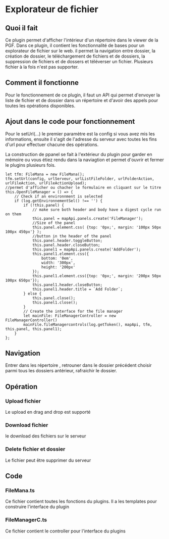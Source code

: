 # Explorateur de fichier

## Quoi il fait

Ce plugin permet d'afficher l'intérieur d'un répertoire dans le viewer de la PGF. Dans ce plugin, il contient les fonctionnalité de bases pour un explorateur de fichier sur le web. il permet la navigation entre dossier, la création de dossier, le téléchargement de fichiers et de dossiers, la suppression de fichiers et de dossers et téléverser un fichier. Plusieurs fichier à la fois n'est pas supporter.

## Comment il fonctionne

Pour le fonctionnement de ce plugin, il faut un API qui permet d'envoyer la liste de fichier et de dossier dans un répertoire et d'avoir des appels pour toutes les opérations disponibles.

## Ajout dans le code pour fonctionnement
Pour le setUrl(...) le premier paramètre est la config si vous avez mis les informations, ensuite il s'agit de l'adresse du serveur avec toutes les fins d'url pour effectuer 
chacune des opérations.

La construction de ppanel se fait à l'extérieur du plugin pour garder en mémoire ou vous étiez rendu dans la naviagtion et permet d'ouvrir et fermer le plugins plusieurs fois.

```
let tfm: FileMana = new FileMana();
tfm.setUrl(config, urlServeur, urlListFileFolder, urlFolderAction, urlFileAction, urlFileActionUpload);
//permet d'afficher ou chacher le formulaire en cliquant sur le titre
this.OpenFileManager = () => {
    // Check if an environnment is selected
    if (log.getEnvironnementSel() !== '') {
        if (!this.panel) {
            // make sure both header and body have a digest cycle run on them
            this.panel = mapApi.panels.create('FileManager');
            //Size of the panel
            this.panel.element.css( {top: '0px;', margin: '100px 50px 100px 450px'} );
            //button in the header of the panel
            this.panel.header.toggleButton;
            this.panel.header.closeButton;
            this.panel1 = mapApi.panels.create('AddFolder');
            this.panel1.element.css({
                bottom: '0em',
                width: '300px',
                height: '200px'
            });
            this.panel1.element.css({top: '0px;', margin: '200px 50px 100px 650px'});
            this.panel1.header.closeButton;
            this.panel1.header.title = `Add Folder`;
        } else {
            this.panel.close();
            this.panel1.close();
        }
        // Create the interface for the file manager
        let mainFile: FileManagerController = new FileManagerController()
        mainFile.fileManagercontrols(log.getToken(), mapApi, tfm, this.panel, this.panel1);
    }
};
```

## Navigation
Entrer dans les répertoire , retrouner dans le dossier précédent choisir parmi tous les dossiers antérieur, rafraichir le dossier.

## Opération

### Upload fichier 
Le upload en drag and drop est supporté 
### Download fichier
le download des fichiers sur le serveur
### Delete fichier et dossier
Le fichier peut être supprimer du serveur

## Code

### FileMana.ts

Ce fichier contient toutes les fonctions du plugins.
Il a les templates pour construire l'interface du plugin

### FileManagerC.ts

Ce fichier contient le controller pour l'interface du plugins